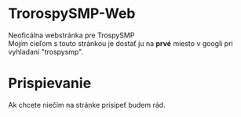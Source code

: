 # TrorospySMP-Web
Neoficálna webstránka pre TrospySMP  
Mojím cieľom s touto stránkou je dostať ju na **prvé** miesto v googli pri vyhladaní "trospysmp".

# Prispievanie
Ak chcete niečím na stránke prisipeť budem rád.
